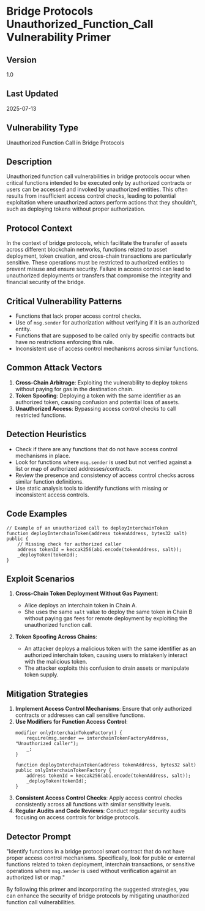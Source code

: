 # Bridge Protocols Unauthorized_Function_Call Vulnerability Primer

## Version
1.0

## Last Updated
2025-07-13

## Vulnerability Type
Unauthorized Function Call in Bridge Protocols

## Description
Unauthorized function call vulnerabilities in bridge protocols occur when critical functions intended to be executed only by authorized contracts or users can be accessed and invoked by unauthorized entities. This often results from insufficient access control checks, leading to potential exploitation where unauthorized actors perform actions that they shouldn't, such as deploying tokens without proper authorization.

## Protocol Context
In the context of bridge protocols, which facilitate the transfer of assets across different blockchain networks, functions related to asset deployment, token creation, and cross-chain transactions are particularly sensitive. These operations must be restricted to authorized entities to prevent misuse and ensure security. Failure in access control can lead to unauthorized deployments or transfers that compromise the integrity and financial security of the bridge.

## Critical Vulnerability Patterns
- Functions that lack proper access control checks.
- Use of `msg.sender` for authorization without verifying if it is an authorized entity.
- Functions that are supposed to be called only by specific contracts but have no restrictions enforcing this rule.
- Inconsistent use of access control mechanisms across similar functions.

## Common Attack Vectors
1. **Cross-Chain Arbitrage**: Exploiting the vulnerability to deploy tokens without paying for gas in the destination chain.
2. **Token Spoofing**: Deploying a token with the same identifier as an authorized token, causing confusion and potential loss of assets.
3. **Unauthorized Access**: Bypassing access control checks to call restricted functions.

## Detection Heuristics
- Check if there are any functions that do not have access control mechanisms in place.
- Look for functions where `msg.sender` is used but not verified against a list or map of authorized addresses/contracts.
- Review the presence and consistency of access control checks across similar function definitions.
- Use static analysis tools to identify functions with missing or inconsistent access controls.

## Code Examples
```solidity
// Example of an unauthorized call to deployInterchainToken
function deployInterchainToken(address tokenAddress, bytes32 salt) public {
    // Missing check for authorized caller
    address tokenId = keccak256(abi.encode(tokenAddress, salt));
    _deployToken(tokenId);
}
```

## Exploit Scenarios
1. **Cross-Chain Token Deployment Without Gas Payment**:
   - Alice deploys an interchain token in Chain A.
   - She uses the same `salt` value to deploy the same token in Chain B without paying gas fees for remote deployment by exploiting the unauthorized function call.

2. **Token Spoofing Across Chains**:
   - An attacker deploys a malicious token with the same identifier as an authorized interchain token, causing users to mistakenly interact with the malicious token.
   - The attacker exploits this confusion to drain assets or manipulate token supply.

## Mitigation Strategies
1. **Implement Access Control Mechanisms**: Ensure that only authorized contracts or addresses can call sensitive functions.
2. **Use Modifiers for Function Access Control**:
    ```solidity
    modifier onlyInterchainTokenFactory() {
        require(msg.sender == interchainTokenFactoryAddress, "Unauthorized caller");
        _;
    }

    function deployInterchainToken(address tokenAddress, bytes32 salt) public onlyInterchainTokenFactory {
        address tokenId = keccak256(abi.encode(tokenAddress, salt));
        _deployToken(tokenId);
    }
    ```
3. **Consistent Access Control Checks**: Apply access control checks consistently across all functions with similar sensitivity levels.
4. **Regular Audits and Code Reviews**: Conduct regular security audits focusing on access controls for bridge protocols.

## Detector Prompt
"Identify functions in a bridge protocol smart contract that do not have proper access control mechanisms. Specifically, look for public or external functions related to token deployment, interchain transactions, or sensitive operations where `msg.sender` is used without verification against an authorized list or map."

By following this primer and incorporating the suggested strategies, you can enhance the security of bridge protocols by mitigating unauthorized function call vulnerabilities.